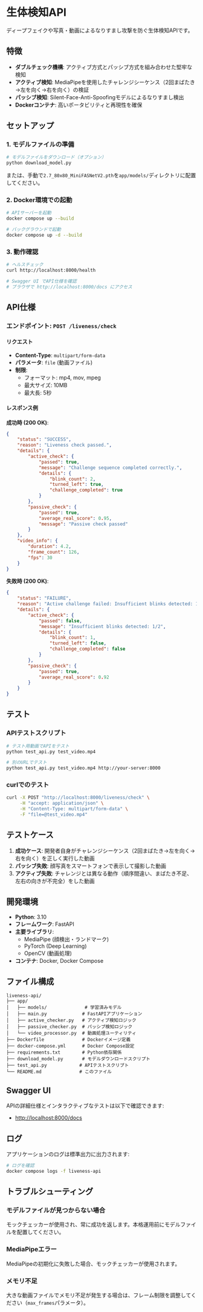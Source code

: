 # 生体検知API

ディープフェイクや写真・動画によるなりすまし攻撃を防ぐ生体検知APIです。

## 特徴

- **ダブルチェック機構**: アクティブ方式とパッシブ方式を組み合わせた堅牢な検知
- **アクティブ検知**: MediaPipeを使用したチャレンジシーケンス（2回まばたき→左を向く→右を向く）の検証
- **パッシブ検知**: Silent-Face-Anti-Spoofingモデルによるなりすまし検出
- **Dockerコンテナ**: 高いポータビリティと再現性を確保

## セットアップ

### 1. モデルファイルの準備

```bash
# モデルファイルをダウンロード（オプション）
python download_model.py
```

または、手動で`2.7_80x80_MiniFASNetV2.pth`を`app/models/`ディレクトリに配置してください。

### 2. Docker環境での起動

```bash
# APIサーバーを起動
docker compose up --build

# バックグラウンドで起動
docker compose up -d --build
```

### 3. 動作確認

```bash
# ヘルスチェック
curl http://localhost:8000/health

# Swagger UI でAPI仕様を確認
# ブラウザで http://localhost:8000/docs にアクセス
```

## API仕様

### エンドポイント: `POST /liveness/check`

#### リクエスト
- **Content-Type**: `multipart/form-data`
- **パラメータ**: `file` (動画ファイル)
- **制限**:
  - フォーマット: mp4, mov, mpeg
  - 最大サイズ: 10MB
  - 最大長: 5秒

#### レスポンス例

**成功時 (200 OK)**:
```json
{
    "status": "SUCCESS",
    "reason": "Liveness check passed.",
    "details": {
        "active_check": {
            "passed": true,
            "message": "Challenge sequence completed correctly.",
            "details": {
                "blink_count": 2,
                "turned_left": true,
                "challenge_completed": true
            }
        },
        "passive_check": {
            "passed": true,
            "average_real_score": 0.95,
            "message": "Passive check passed"
        }
    },
    "video_info": {
        "duration": 4.2,
        "frame_count": 126,
        "fps": 30
    }
}
```

**失敗時 (200 OK)**:
```json
{
    "status": "FAILURE",
    "reason": "Active challenge failed: Insufficient blinks detected: 1/2",
    "details": {
        "active_check": {
            "passed": false,
            "message": "Insufficient blinks detected: 1/2",
            "details": {
                "blink_count": 1,
                "turned_left": false,
                "challenge_completed": false
            }
        },
        "passive_check": {
            "passed": true,
            "average_real_score": 0.92
        }
    }
}
```

## テスト

### APIテストスクリプト

```bash
# テスト用動画でAPIをテスト
python test_api.py test_video.mp4

# 別のURLでテスト
python test_api.py test_video.mp4 http://your-server:8000
```

### curlでのテスト

```bash
curl -X POST "http://localhost:8000/liveness/check" \
     -H "accept: application/json" \
     -H "Content-Type: multipart/form-data" \
     -F "file=@test_video.mp4"
```

## テストケース

1. **成功ケース**: 開発者自身がチャレンジシーケンス（2回まばたき→左を向く→右を向く）を正しく実行した動画
2. **パッシブ失敗**: 顔写真をスマートフォンで表示して撮影した動画
3. **アクティブ失敗**: チャレンジとは異なる動作（順序間違い、まばたき不足、左右の向きが不完全）をした動画

## 開発環境

- **Python**: 3.10
- **フレームワーク**: FastAPI
- **主要ライブラリ**:
  - MediaPipe (顔検出・ランドマーク)
  - PyTorch (Deep Learning)
  - OpenCV (動画処理)
- **コンテナ**: Docker, Docker Compose

## ファイル構成

```
liveness-api/
├── app/
│   ├── models/              # 学習済みモデル
│   ├── main.py             # FastAPIアプリケーション
│   ├── active_checker.py   # アクティブ検知ロジック
│   ├── passive_checker.py  # パッシブ検知ロジック
│   └── video_processor.py  # 動画処理ユーティリティ
├── Dockerfile              # Dockerイメージ定義
├── docker-compose.yml      # Docker Compose設定
├── requirements.txt        # Python依存関係
├── download_model.py       # モデルダウンロードスクリプト
├── test_api.py            # APIテストスクリプト
└── README.md              # このファイル
```

## Swagger UI

APIの詳細仕様とインタラクティブなテストは以下で確認できます:
- [http://localhost:8000/docs](http://localhost:8000/docs)

## ログ

アプリケーションのログは標準出力に出力されます:

```bash
# ログを確認
docker compose logs -f liveness-api
```

## トラブルシューティング

### モデルファイルが見つからない場合

モックチェッカーが使用され、常に成功を返します。本格運用前にモデルファイルを配置してください。

### MediaPipeエラー

MediaPipeの初期化に失敗した場合、モックチェッカーが使用されます。

### メモリ不足

大きな動画ファイルでメモリ不足が発生する場合は、フレーム制限を調整してください（`max_frames`パラメータ）。

